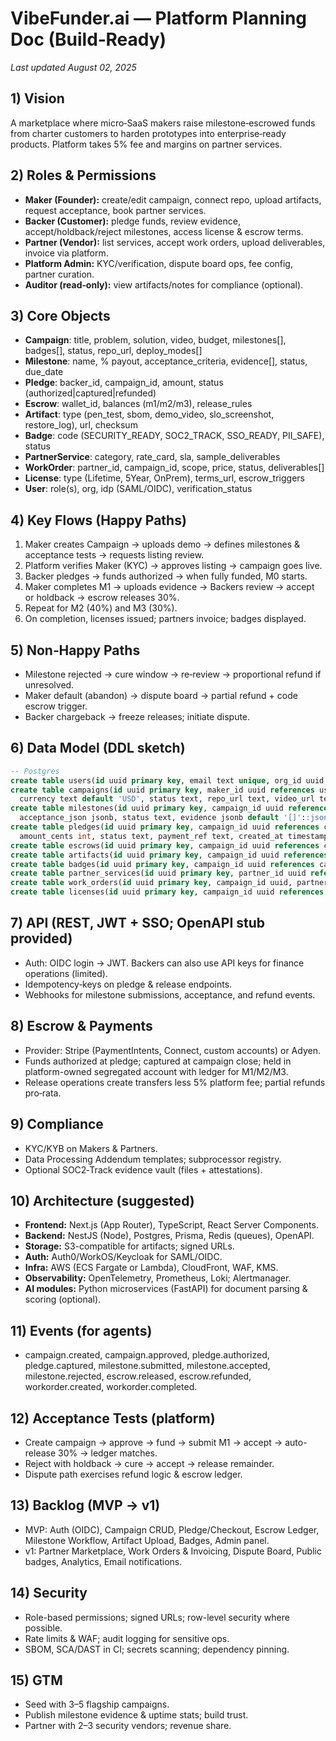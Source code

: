 # VibeFunder.ai — Platform Planning Doc (Build‑Ready)

_Last updated August 02, 2025_

## 1) Vision
A marketplace where micro‑SaaS makers raise milestone‑escrowed funds from charter customers to harden prototypes into enterprise‑ready products. Platform takes 5% fee and margins on partner services.

## 2) Roles & Permissions
- **Maker (Founder):** create/edit campaign, connect repo, upload artifacts, request acceptance, book partner services.
- **Backer (Customer):** pledge funds, review evidence, accept/holdback/reject milestones, access license & escrow terms.
- **Partner (Vendor):** list services, accept work orders, upload deliverables, invoice via platform.
- **Platform Admin:** KYC/verification, dispute board ops, fee config, partner curation.
- **Auditor (read‑only):** view artifacts/notes for compliance (optional).

## 3) Core Objects
- **Campaign**: title, problem, solution, video, budget, milestones[], badges[], status, repo_url, deploy_modes[]
- **Milestone**: name, % payout, acceptance_criteria, evidence[], status, due_date
- **Pledge**: backer_id, campaign_id, amount, status (authorized|captured|refunded)
- **Escrow**: wallet_id, balances (m1/m2/m3), release_rules
- **Artifact**: type (pen_test, sbom, demo_video, slo_screenshot, restore_log), url, checksum
- **Badge**: code (SECURITY_READY, SOC2_TRACK, SSO_READY, PII_SAFE), status
- **PartnerService**: category, rate_card, sla, sample_deliverables
- **WorkOrder**: partner_id, campaign_id, scope, price, status, deliverables[]
- **License**: type (Lifetime, 5Year, OnPrem), terms_url, escrow_triggers
- **User**: role(s), org, idp (SAML/OIDC), verification_status

## 4) Key Flows (Happy Paths)
1. Maker creates Campaign → uploads demo → defines milestones & acceptance tests → requests listing review.  
2. Platform verifies Maker (KYC) → approves listing → campaign goes live.  
3. Backer pledges → funds authorized → when fully funded, M0 starts.  
4. Maker completes M1 → uploads evidence → Backers review → accept or holdback → escrow releases 30%.  
5. Repeat for M2 (40%) and M3 (30%).  
6. On completion, licenses issued; partners invoice; badges displayed.

## 5) Non‑Happy Paths
- Milestone rejected → cure window → re‑review → proportional refund if unresolved.  
- Maker default (abandon) → dispute board → partial refund + code escrow trigger.  
- Backer chargeback → freeze releases; initiate dispute.

## 6) Data Model (DDL sketch)
```sql
-- Postgres
create table users(id uuid primary key, email text unique, org_id uuid, roles text[], idp_sub text, created_at timestamptz default now());
create table campaigns(id uuid primary key, maker_id uuid references users(id), title text, summary text, budget_cents int,
  currency text default 'USD', status text, repo_url text, video_url text, deploy_modes text[], created_at timestamptz default now());
create table milestones(id uuid primary key, campaign_id uuid references campaigns(id), name text, pct int, due_date date,
  acceptance_json jsonb, status text, evidence jsonb default '[]'::jsonb);
create table pledges(id uuid primary key, campaign_id uuid references campaigns(id), backer_id uuid references users(id),
  amount_cents int, status text, payment_ref text, created_at timestamptz default now());
create table escrows(id uuid primary key, campaign_id uuid references campaigns(id), balances jsonb, rules jsonb);
create table artifacts(id uuid primary key, campaign_id uuid references campaigns(id), kind text, url text, checksum text, meta jsonb);
create table badges(id uuid primary key, campaign_id uuid references campaigns(id), code text, status text, evidence jsonb);
create table partner_services(id uuid primary key, partner_id uuid references users(id), category text, rate_card jsonb, sla jsonb);
create table work_orders(id uuid primary key, campaign_id uuid, partner_id uuid, scope jsonb, price_cents int, status text, deliverables jsonb);
create table licenses(id uuid primary key, campaign_id uuid references campaigns(id), type text, terms_url text, triggers jsonb);
```

## 7) API (REST, JWT + SSO; OpenAPI stub provided)
- Auth: OIDC login → JWT. Backers can also use API keys for finance operations (limited).  
- Idempotency‑keys on pledge & release endpoints.  
- Webhooks for milestone submissions, acceptance, and refund events.

## 8) Escrow & Payments
- Provider: Stripe (PaymentIntents, Connect, custom accounts) or Adyen.  
- Funds authorized at pledge; captured at campaign close; held in platform-owned segregated account with ledger for M1/M2/M3.  
- Release operations create transfers less 5% platform fee; partial refunds pro‑rata.

## 9) Compliance
- KYC/KYB on Makers & Partners.  
- Data Processing Addendum templates; subprocessor registry.  
- Optional SOC2‑Track evidence vault (files + attestations).

## 10) Architecture (suggested)
- **Frontend:** Next.js (App Router), TypeScript, React Server Components.  
- **Backend:** NestJS (Node), Postgres, Prisma, Redis (queues), OpenAPI.  
- **Storage:** S3-compatible for artifacts; signed URLs.  
- **Auth:** Auth0/WorkOS/Keycloak for SAML/OIDC.  
- **Infra:** AWS (ECS Fargate or Lambda), CloudFront, WAF, KMS.  
- **Observability:** OpenTelemetry, Prometheus, Loki; Alertmanager.  
- **AI modules:** Python microservices (FastAPI) for document parsing & scoring (optional).

## 11) Events (for agents)
- campaign.created, campaign.approved, pledge.authorized, pledge.captured, milestone.submitted, milestone.accepted, milestone.rejected, escrow.released, escrow.refunded, workorder.created, workorder.completed.

## 12) Acceptance Tests (platform)
- Create campaign → approve → fund → submit M1 → accept → auto-release 30% → ledger matches.  
- Reject with holdback → cure → accept → release remainder.  
- Dispute path exercises refund logic & escrow ledger.

## 13) Backlog (MVP → v1)
- MVP: Auth (OIDC), Campaign CRUD, Pledge/Checkout, Escrow Ledger, Milestone Workflow, Artifact Upload, Badges, Admin panel.  
- v1: Partner Marketplace, Work Orders & Invoicing, Dispute Board, Public badges, Analytics, Email notifications.

## 14) Security
- Role-based permissions; signed URLs; row-level security where possible.  
- Rate limits & WAF; audit logging for sensitive ops.  
- SBOM, SCA/DAST in CI; secrets scanning; dependency pinning.

## 15) GTM
- Seed with 3–5 flagship campaigns.  
- Publish milestone evidence & uptime stats; build trust.  
- Partner with 2–3 security vendors; revenue share.

